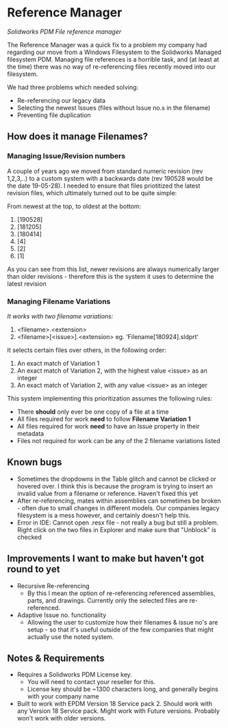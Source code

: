 # Reference Manager
*Solidworks PDM File reference manager*

The Reference Manager was a quick fix to a problem my company had regarding our move from a Windows Filesystem to the Solidworks Managed filesystem PDM.
Managing file references is a horrible task, and (at least at the time) there was no way of re-referencing files recently moved into our filesystem.

We had three problems which needed solving:
* Re-referencing our legacy data
* Selecting the newest Issues (files without Issue no.s in the filename)
* Preventing file duplication

## How does it manage Filenames?
### Managing Issue/Revision numbers
A couple of years ago we moved from standard numeric revision (rev 1,2,3,..) to a custom system with a backwards date (rev 190528 would be the date 19-05-28). I needed to ensure that files priotitized the latest revision files, which ultimately turned out to be quite simple:

From newest at the top, to oldest at the bottom:
1. [190528]
2. [181205]
3. [180414]
4. [4]
5. [2]
6. [1]

As you can see from this list, newer revisions are always numerically larger than older revisions - therefore this is the system it uses to determine the latest revision

### Managing Filename Variations
*It works with two filename variations:*

1. \<filename>.\<extension>
2. \<filename>[\<issue>].\<extension> eg. 'Filename[180924].sldprt'

It selects certain files over others, in the following order:

1. An exact match of Variation 1
2. An exact match of Variation 2, with the highest value \<issue> as an integer
3. An exact match of Variation 2, with any value \<issue> as an integer

This system implementing this prioritization assumes the following rules:

* There **should** only ever be one copy of a file at a time
* All files required for work **need** to follow **Filename Variation 1**
* All files required for work **need** to have an Issue property in their metadata
* Files not required for work can be any of the 2 filename variations listed

## Known bugs
* Sometimes the dropdowns in the Table glitch and cannot be clicked or hovered over. I think this is because the program is trying to insert an invalid value from a filename or reference. Haven't fixed this yet
* After re-referencing, mates within assemblies can sometimes be broken - often due to small changes in different models. Our companies legacy filesystem is a mess however, and certainly doesn't help this.
* Error in IDE: Cannot open .resx file - not really a bug but still a problem. Right click on the two files in Explorer and make sure that "Unblock" is checked

## Improvements I want to make but haven't got round to yet
* Recursive Re-referencing
   * By this I mean the option of re-referencing referenced assemblies, parts, and drawings. Currently only the selected files are re-referenced. 
* Adaptive Issue no. functionality
   * Allowing the user to customize how their filenames & issue no's are setup - so that it's useful outside of the few companies that might actually use the noted system.

## Notes & Requirements
* Requires a Solidworks PDM License key. 
  * You will need to contact your reseller for this.
  * License key should be ~1300 characters long, and generally begins with your company name
* Built to work with EPDM Version 18 Service pack 2. Should work with any Version 18 Service pack. Might work with Future versions. Probably won't work with older versions.
